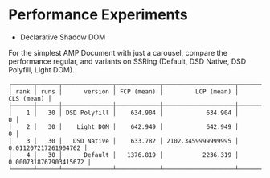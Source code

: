 # Performance Experiments

- Declarative Shadow DOM

For the simplest AMP Document with just a carousel, compare the performance regular, and variants on SSRing (Default, DSD Native, DSD Polyfill, Light DOM).
``` 
┌──────┬──────┬──────────────┬────────────┬────────────────────┬───────────────────────┐
│ rank │ runs │      version │ FCP (mean) │         LCP (mean) │            CLS (mean) │
├──────┼──────┼──────────────┼────────────┼────────────────────┼───────────────────────┤
│    1 │   30 │ DSD Polyfill │    634.904 │            634.904 │                     0 │
│    2 │   30 │    Light DOM │    642.949 │            642.949 │                     0 │
│    3 │   30 │   DSD Native │    633.782 │ 2102.3459999999995 │  0.011207217261904762 │
│    4 │   30 │      Default │   1376.819 │           2236.319 │ 0.0007318767903415672 │
└──────┴──────┴──────────────┴────────────┴────────────────────┴───────────────────────┘
```